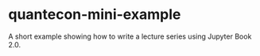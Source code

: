 # quantecon-mini-example
A short example showing how to write a lecture series using Jupyter Book 2.0.
